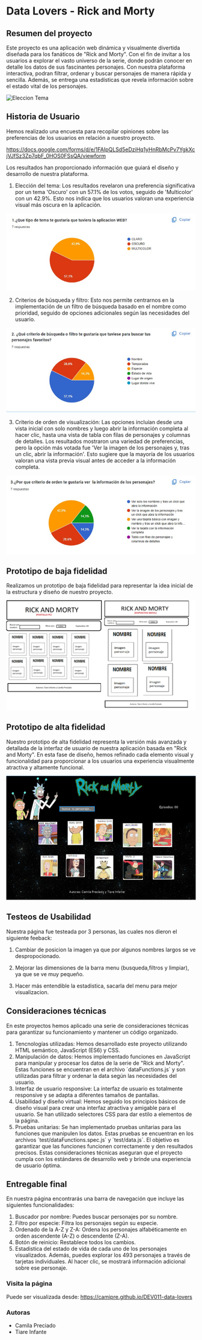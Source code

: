 # Data Lovers - Rick and Morty
## Resumen del proyecto
Este proyecto es una aplicación web dinámica y visualmente divertida diseñada para los fanáticos de "Rick and Morty". Con el fin de invitar a los usuarios a explorar el vasto universo de la serie, donde podrán conocer en detalle los datos de sus fascinantes personajes.
Con nuestra plataforma interactiva, podran filtrar, ordenar y buscar personajes de manera rápida y sencilla. Además, se entrega una estadísticas que revela información sobre el estado vital de los personajes.

![Eleccion Tema](./IMAGENES/pagina-rick-and-morty.gif)

## Historia de Usuario
Hemos realizado una encuesta para recopilar opiniones sobre las preferencias de los usuarios en relación a nuestro proyecto.

https://docs.google.com/forms/d/e/1FAIpQLSd5eDziHq1yHnRbMcPv7YgkXcjVJfSz3Zp7qbF_0HOS0FSsQA/viewform

Los resultados han proporcionado información que guiará el diseño y desarrollo de nuestra plataforma.

1. Elección del tema: Los resultados revelaron una preferencia significativa por un tema 'Oscuro' con un 57.1% de los votos, seguido de 'Multicolor' con un 42.9%. Esto nos indica que los usuarios valoran una experiencia visual más oscura en la aplicación.

![Eleccion Tema](./IMAGENES/respuesta1.jpg)

2. Criterios de búsqueda y filtro: Esto nos permite centrarnos en la implementación de un filtro de búsqueda basado en el nombre como prioridad, seguido de opciones adicionales según las necesidades del usuario.

![Eleccion busqueda y filtro](./IMAGENES/respuesta2.jpg)

3. Criterio de orden de visualización: Las opciones incluían desde una vista inicial con solo nombres y luego abrir la información completa al hacer clic, hasta una vista de tabla con filas de personajes y columnas de detalles. Los resultados mostraron una variedad de preferencias, pero la opción más votada fue 'Ver la imagen de los personajes y, tras un clic, abrir la información'. Esto sugiere que la mayoría de los usuarios valoran una vista previa visual antes de acceder a la información completa.

![orden de visualizacion](./IMAGENES/respuesta3.jpg)

## Prototipo de baja fidelidad
Realizamos un prototipo de baja fidelidad para representar la idea inicial de la estructura y diseño de nuestro proyecto.

![Prototipo de baja fidelidad](./IMAGENES/pantalla.jpg)


## Prototipo de alta fidelidad
Nuestro prototipo de alta fidelidad representa la versión más avanzada y detallada de la interfaz de usuario de nuestra aplicación basada en "Rick and Morty". En esta fase de diseño, hemos refinado cada elemento visual y funcionalidad para proporcionar a los usuarios una experiencia visualmente atractiva y altamente funcional.


![Prototipo de alta fidelidad](./IMAGENES/prototipoalta1.png)

## Testeos de Usabilidad

Nuestra página fue testeada por 3 personas, las cuales nos dieron el siguiente feeback:

1. Cambiar de posicion la imagen ya que por algunos nombres largos se ve despropocionado.

2. Mejorar las dimensiones de la barra menu (busqueda,filtros y limpiar), ya que se ve muy pequeño.

3. Hacer más entendible la estadistica, sacarla del menu para mejor visualizacion.

## Consideraciones técnicas
En este proyectos hemos aplicado una serie de consideraciones técnicas para garantizar su funcionamiento y mantener un código organizado.
1. Tencnologías utilizadas:
Hemos desarrollado este proyecto utilizando HTML semántico, JavaScript (ES6) y CSS.
2. Manipulación de datos:
Hemos implementado funciones en JavaScript para manipular y procesar los datos de la serie de "Rick and Morty". Estas funciones se encuentran en el archivo ´dataFunctions.js´ y son utilizadas para filtrar y ordenar la data según las necesidades del usuario.
3. Interfaz de usuario responsive:
La interfaz de usuario es totalmente responsive y se adapta a diferentes tamaños de pantallas.
4. Usabilidad y diseño virtual:
Hemos seguido los principios básicos de diseño visual para crear una interfaz atractiva y amigable para el usuario. Se han utilizado selectores CSS para dar estilo a elementos de la página.
5. Pruebas unitarias:
Se han implementado pruebas unitarias para las funciones que manipulen los datos. Estas pruebas se encuentran en los archivos ´test/dataFunctions.spec.js´ y ´test/data.js´. El objetivo es garantizar que las funciones funcionen correctamente y den resultados precisos.
Estas consideraciones técnicas aseguran que el proyecto cumpla con los estándares de desarrollo web y brinde una experiencia de usuario óptima.

## Entregable final

En nuestra página encontrarás una barra de navegación que incluye las siguientes funcionalidades:
1. Buscador por nombre: Puedes buscar personajes por su nombre.
2. Filtro por especie: Filtra los personajes según su especie.
3. Ordenado de la A-Z y Z-A: Ordena los personajes alfabéticamente en orden ascendente (A-Z) o descendente (Z-A).
4. Botón de reinicio: Restablece todos los cambios.
5. Estadistica del estado de vida de cada uno de los personajes visualizados.
Además, puedes explorar los 493 personajes a través de tarjetas individuales. Al hacer clic, se mostrará información adicional sobre ese personaje.

### Visita la página

Puede ser visualizada desde:
https://camipre.github.io/DEV011-data-lovers


### Autoras
- Camila Preciado
- Tiare Infante